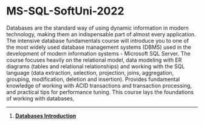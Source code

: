 # MS-SQL-SoftUni-2022

Databases are the standard way of using dynamic information in modern technology, making them an indispensable part of almost every application. The intensive database fundamentals course will introduce you to one of the most widely used database management systems (DBMS) used in the development of modern information systems - Microsoft SQL Server. The course focuses heavily on the relational model, data modeling with ER diagrams (tables and relational relationships) and working with the SQL language (data extraction, selection, projection, joins, aggregation, grouping, modification, deletion and insertion). Provides fundamental knowledge of working with ACID transactions and transaction processing, and practical tips for performance tuning. This course lays the foundations of working with databases,

-------------------------------------------------------------------------------------------------------------------------------------------

01. [**Databases Introduction**](https://github.com/calisthenicsGuy/MS-SQL-SoftUni-2022/tree/main/01.%20Databases%20Introduction)
